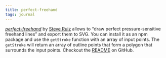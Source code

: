 ```yaml
---
title: perfect-freehand
tags: journal
---
```

[<cite>perfect-freehand</cite>](https://www.perfectfreehand.com) by [Steve Ruiz](https://github.com/steveruizok) allows to <q>draw perfect pressure-sensitive freehand lines</q> and export them to SVG. You can install it as an npm package and use the `getStroke` function with an array of input points. The `getStroke` will return an array of outline points that form a polygon that surrounds the input points. Checkout the [README](https://github.com/steveruizok/perfect-freehand) on GitHub.
